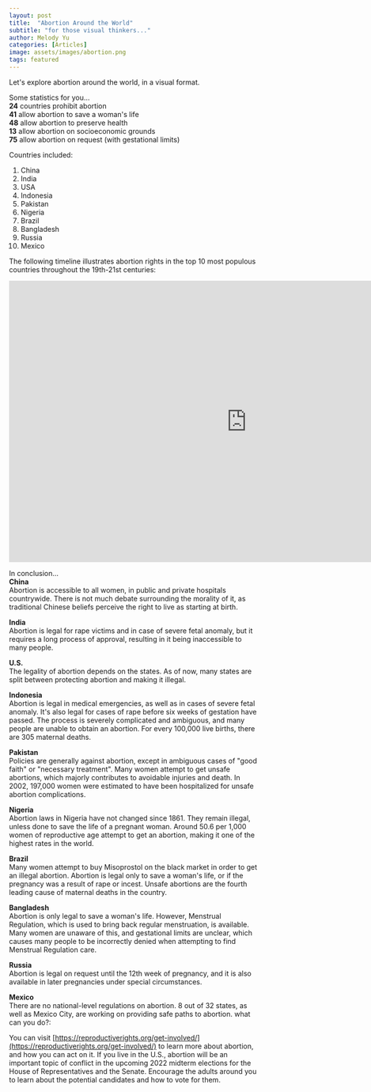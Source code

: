 ```yaml
---
layout: post
title:  "Abortion Around the World"
subtitle: "for those visual thinkers..."
author: Melody Yu
categories: [Articles]
image: assets/images/abortion.png
tags: featured
---
```


Let's explore abortion around the world, in a visual format.  
  
Some statistics for you…  
**24** countries prohibit abortion    
**41** allow abortion to save a woman's life    
**48** allow abortion to preserve health    
**13** allow abortion on socioeconomic grounds    
**75** allow abortion on request (with gestational limits)   
  

Countries included: 
1. China
2. India
3. USA
4. Indonesia
5. Pakistan
6. Nigeria
7. Brazil
8. Bangladesh
9. Russia
10. Mexico
  
    
The following timeline illustrates abortion rights in the top 10 most populous countries throughout the 19th-21st centuries:  
  
<iframe src="https://docs.google.com/presentation/d/e/2PACX-1vTEv-tg-JT7zC_7waxvL0sO9TeqHcFSK5xNngXvZ3hCrg8t2BziNOY4aYye4aY3f-lSME63zcCS-7Wz/embed?start=false&loop=false&delayms=5000" frameborder="0" width="960" height="569" allowfullscreen="true" mozallowfullscreen="true" webkitallowfullscreen="true"></iframe>  
    
     
     
In conclusion...  
**China**  
Abortion is accessible to all women, in public and private hospitals countrywide. There is not much debate surrounding the morality of it, as traditional Chinese beliefs perceive the right to live as starting at birth.
  
**India**  
Abortion is legal for rape victims and in case of severe fetal anomaly, but it requires a long process of approval, resulting in it being inaccessible to many people.
  
**U.S.**  
The legality of abortion depends on the states. As of now, many states are split between protecting abortion and making it illegal.
  
**Indonesia**  
Abortion is legal in medical emergencies, as well as in cases of severe fetal anomaly. It's also legal for cases of rape before six weeks of gestation have passed. The process is severely complicated and ambiguous, and many people are unable to obtain an abortion. For every 100,000 live births, there are 305 maternal deaths.
  
**Pakistan**  
Policies are generally against abortion, except in ambiguous cases of "good faith" or "necessary treatment". Many women attempt to get unsafe abortions, which majorly contributes to avoidable injuries and death. In 2002, 197,000 women were estimated to have been hospitalized for unsafe abortion complications.
  
**Nigeria**  
Abortion laws in Nigeria have not changed since 1861. They remain illegal, unless done to save the life of a pregnant woman. Around 50.6 per 1,000 women of reproductive age attempt to get an abortion, making it one of the highest rates in the world.
  
**Brazil**  
Many women attempt to buy Misoprostol on the black market in order to get an illegal abortion. Abortion is legal only to save a woman's life, or if the pregnancy was a result of rape or incest. Unsafe abortions are the fourth leading cause of maternal deaths in the country.
  
**Bangladesh**  
Abortion is only legal to save a woman's life. However, Menstrual Regulation, which is used to bring back regular menstruation, is available. Many women are unaware of this, and gestational limits are unclear, which causes many people to be incorrectly denied when attempting to find Menstrual Regulation care.
  
**Russia**  
Abortion is legal on request until the 12th week of pregnancy, and it is also available in later pregnancies under special circumstances.
  
**Mexico**  
There are no national-level regulations on abortion. 8 out of 32 states, as well as Mexico City, are working on providing safe paths to abortion.
what can you do?:
    
      
You can visit [https://reproductiverights.org/get-involved/](https://reproductiverights.org/get-involved/) to learn more about abortion, and how you can act on it. If you live in the U.S., abortion will be an important topic of conflict in the upcoming 2022 midterm elections for the House of Representatives and the Senate. Encourage the adults around you to learn about the potential candidates and how to vote for them.
  
